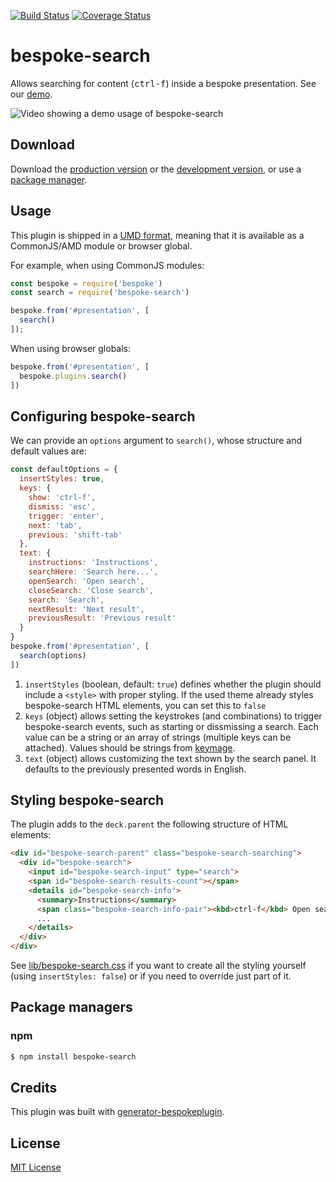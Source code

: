[![Build Status](https://secure.travis-ci.org/fegemo/bespoke-search.png?branch=master)](https://travis-ci.org/fegemo/bespoke-search) [![Coverage Status](https://coveralls.io/repos/fegemo/bespoke-search/badge.png)](https://coveralls.io/r/fegemo/bespoke-search)

# bespoke-search

Allows searching for content (<kbd>ctrl-f</kbd>) inside a bespoke presentation. See our [demo](https://fegemo.github.io/bespoke-search).

![Video showing a demo usage of bespoke-search](https://fegemo.github.io/cefet-front-end-large-assets/apng/bespoke-search.png)

## Download

Download the [production version][min] or the [development version][max], or use a [package manager](#package-managers).

[min]: https://raw.github.com/fegemo/bespoke-search/master/dist/bespoke-search.min.js
[max]: https://raw.github.com/fegemo/bespoke-search/master/dist/bespoke-search.js


## Usage

This plugin is shipped in a [UMD format](https://github.com/umdjs/umd), meaning that it is available as a CommonJS/AMD module or browser global.

For example, when using CommonJS modules:

```js
const bespoke = require('bespoke')
const search = require('bespoke-search')

bespoke.from('#presentation', [
  search()
]);
```

When using browser globals:

```js
bespoke.from('#presentation', [
  bespoke.plugins.search()
])
```


## Configuring bespoke-search

We can provide an `options` argument to `search()`, whose structure and default values are:

```js
const defaultOptions = {
  insertStyles: true,
  keys: {
    show: 'ctrl-f',
    dismiss: 'esc',
    trigger: 'enter',
    next: 'tab',
    previous: 'shift-tab'
  },
  text: {
    instructions: 'Instructions',
    searchHere: 'Search here...',
    openSearch: 'Open search',
    closeSearch: 'Close search',
    search: 'Search',
    nextResult: 'Next result',
    previousResult: 'Previous result'
  }
}
bespoke.from('#presentation', [
  search(options)
])
```

1. `insertStyles` (boolean, default: `true`) defines whether the plugin should include a `<style>` with proper styling. If the used theme already styles bespoke-search HTML elements, you can set this to `false`
1. `keys` (object) allows setting the keystrokes (and combinations) to trigger bespoke-search events, such as starting or dissmissing a search. Each value can be a string or an array of strings (multiple keys can be attached). Values should be strings from [keymage][keymage].
1. `text` (object) allows customizing the text shown by the search panel. It defaults to the previously presented words in English.

[keymage]: https://www.npmjs.com/package/keymage


## Styling bespoke-search

The plugin adds to the `deck.parent` the following structure of HTML elements:

```html
<div id="bespoke-search-parent" class="bespoke-search-searching">
  <div id="bespoke-search">
    <input id="bespoke-search-input" type="search">
    <span id="bespoke-search-results-count"></span>
    <details id="bespoke-search-info">
      <summary>Instructions</summary>
      <span class="bespoke-search-info-pair"><kbd>ctrl-f</kbd> Open search</span>
      ...
    </details>
  </div>
</div>
```

See [lib/bespoke-search.css][search-css] if you want to create all the styling yourself (using `insertStyles: false`) or if you need to override just part of it.

[search-css]: tree/master/lib/bespoke-search.css


## Package managers

### npm

```bash
$ npm install bespoke-search
```


## Credits

This plugin was built with [generator-bespokeplugin](https://github.com/markdalgleish/generator-bespokeplugin).


## License

[MIT License](http://en.wikipedia.org/wiki/MIT_License)
